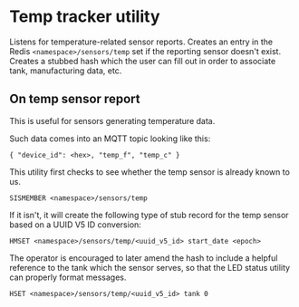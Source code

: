 # Temp tracker utility

Listens for temperature-related sensor reports.  Creates an entry in the
Redis `<namespace>/sensors/temp` set if the reporting sensor doesn't exist.  Creates a stubbed hash which the user can fill out in order to associate tank, manufacturing data, etc.

## On temp sensor report

This is useful for sensors generating temperature data.

Such data comes into an MQTT topic looking like this:

```
{ "device_id": <hex>, "temp_f", "temp_c" }
```

This utility first checks to see whether the temp sensor is 
already known to us.

```
SISMEMBER <namespace>/sensors/temp
```

If it isn't, it will create the following type of stub record
for the temp sensor based on a UUID V5 ID conversion:

```
HMSET <namespace>/sensors/temp/<uuid_v5_id> start_date <epoch>
```

The operator is encouraged to later amend the hash to include
a helpful reference to the tank which the sensor serves, so
that the LED status utility can properly format messages.

```
HSET <namespace>/sensors/temp/<uuid_v5_id> tank 0
```
